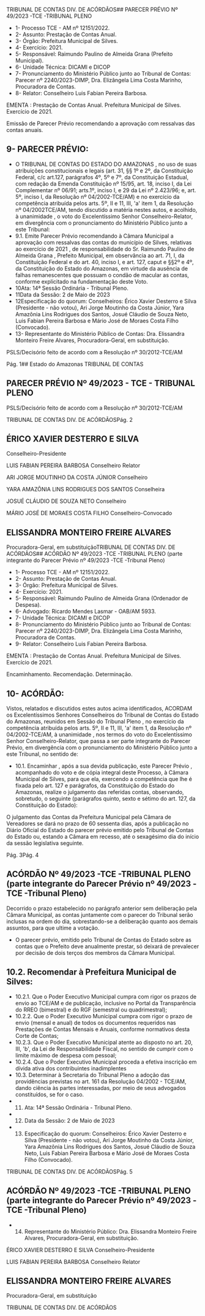 TRIBUNAL DE CONTAS DIV. DE ACÓRDÃOS## PARECER PRÉVIO Nº 49/2023 -TCE -TRIBUNAL PLENO

- 1- Processo TCE - AM nº 12151/2022.
- 2- Assunto: Prestação de Contas Anual.
- 3- Órgão: Prefeitura Municipal de Silves.
- 4- Exercício: 2021.
- 5- Responsável: Raimundo Paulino de Almeida Grana (Prefeito Municipal).
- 6- Unidade Técnica: DICAMI e DICOP
- 7- Pronunciamento  do  Ministério  Público  junto  ao  Tribunal  de  Contas: Parecer  nº 2240/2023-DIMP, Dra. Elizângela Lima Costa Marinho, Procuradora de Contas.
- 8- Relator: Conselheiro Luis Fabian Pereira Barbosa.

EMENTA :  Prestação  de  Contas  Anual.    Prefeitura Municipal de Silves.  Exercício de 2021.

Emissão de Parecer Prévio recomendando a aprovação com ressalvas das contas anuais.

## 9- PARECER PRÉVIO:

- O  TRIBUNAL  DE  CONTAS  DO  ESTADO  DO  AMAZONAS ,  no  uso  de  suas atribuições constitucionais e legais (art. 31, §§ 1º e 2º, da Constituição Federal, c/c art.127, parágrafos 4º, 5º e 7º, da Constituição Estadual, com redação da Emenda Constituição nº 15/95,  art.  18,  inciso  I,  da  Lei  Complementar  nº  06/91;  arts.1º,  inciso  I,  e  29  da  Lei  nº 2.423/96;  e,  art.  5º,  inciso  I,  da  Resolução  nº  04/2002-TCE/AM)  e  no  exercício  da competência  atribuída  pelos  arts.  5º,  II  e  11,  III,  'a'  item  1,  da  Resolução  nº  04/2002TCE/AM, tendo discutido a matéria nestes autos, e acolhido, à unanimidade ,  o  voto  do Excelentíssimo Senhor Conselheiro-Relator, em divergência com  o  pronunciamento do Ministério Público junto a este Tribunal:
- 9.1. Emite Parecer Prévio recomendando à Câmara Municipal a aprovação com ressalvas das contas do município de Silves, relativas ao exercício de 2021 , de responsabilidade do Sr. Raimundo Paulino de Almeida  Grana ,  Prefeito  Municipal,  em  observância  ao  art.  71,  I,  da Constituição Federal e do art. 40, inciso I, e art. 127, caput e §§2º e 4º, da  Constituição  do  Estado  do  Amazonas,  em  virtude  da  ausência de  falhas remanescentes que possuam o condão de macular as contas, conforme explicitado na fundamentação deste Voto.
- 10Ata: 14ª Sessão Ordinária - Tribunal Pleno.
- 11Data da Sessão: 2 de Maio de 2023
- 12Especificação do quorum: Conselheiros: Érico Xavier Desterro e Silva (Presidente - não votou), Ari Jorge Moutinho da Costa Júnior, Yara Amazônia Lins Rodrigues dos Santos, Josué Cláudio de Souza Neto, Luis Fabian Pereira Barbosa e Mário José de Moraes Costa Filho (Convocado).
- 13-  Representante do Ministério Público de Contas: Dra. Elissandra Monteiro Freire Alvares, Procuradora-Geral, em substituição.

PSLS/Decisório feito de acordo com a Resolução nº 30/2012-TCE/AM

Pág. 1## Estado do Amazonas TRIBUNAL DE CONTAS

## PARECER PRÉVIO Nº 49/2023 - TCE - TRIBUNAL PLENO

PSLS/Decisório feito de acordo com a Resolução nº 30/2012-TCE/AM

TRIBUNAL DE CONTAS DIV. DE ACÓRDÃOSPág. 2

## ÉRICO XAVIER DESTERRO E SILVA

Conselheiro-Presidente

LUIS FABIAN PEREIRA BARBOSA Conselheiro Relator

ARI JORGE MOUTINHO DA COSTA JÚNIOR Conselheiro

YARA AMAZÔNIA LINS RODRIGUES DOS SANTOS Conselheira

JOSUÉ CLÁUDIO DE SOUZA NETO Conselheiro

MÁRIO JOSÉ DE MORAES COSTA FILHO Conselheiro-Convocado

## ELISSANDRA MONTEIRO FREIRE ALVARES

Procuradora-Geral, em substituiçãoTRIBUNAL DE CONTAS DIV. DE ACÓRDÃOS## ACÓRDÃO Nº 49/2023 -TCE -TRIBUNAL PLENO (parte integrante do Parecer Prévio nº 49/2023 -TCE -Tribunal Pleno)

- 1- Processo TCE - AM nº 12151/2022.
- 2- Assunto: Prestação de Contas Anual.
- 3- Órgão: Prefeitura Municipal de Silves.
- 4- Exercício: 2021.
- 5- Responsável: Raimundo Paulino de Almeida Grana (Ordenador de Despesa).
- 6- Advogado: Ricardo Mendes Lasmar - OAB/AM 5933.
- 7- Unidade Técnica: DICAMI e DICOP
- 8- Pronunciamento  do  Ministério  Público  junto  ao  Tribunal  de  Contas: Parecer  nº 2240/2023-DIMP, Dra. Elizângela Lima Costa Marinho, Procuradora de Contas.
- 9- Relator: Conselheiro Luis Fabian Pereira Barbosa.

EMENTA :  Prestação  de  Contas  Anual.    Prefeitura Municipal de Silves. Exercício de 2021.

Encaminhamento. Recomendação. Determinação.

## 10-  ACÓRDÃO:

Vistos, relatados e discutidos estes autos acima identificados, ACORDAM os Excelentíssimos Senhores Conselheiros do Tribunal de Contas do Estado do Amazonas, reunidos em Sessão do Tribunal Pleno , no exercício da competência atribuída pelos arts. 5º, II e 11, III, 'a' item 1, da Resolução nº 04/2002-TCE/AM, à unanimidade , nos termos do voto do Excelentíssimo Senhor Conselheiro-Relator, que passa a ser parte integrante do Parecer Prévio, em divergência com o pronunciamento do Ministério Público junto a este Tribunal, no sentido de:

- 10.1.  Encaminhar , após  a  sua  devida  publicação, este  Parecer  Prévio , acompanhado do voto e de cópia integral deste Processo, à Câmara Municipal de Silves, para que ela, exercendo a competência que lhe é fixada  pelo  art.  127  e  parágrafos,  da  Constituição  do  Estado  do Amazonas,  realize  o  julgamento  das  referidas  contas,  observando, sobretudo, o seguinte (parágrafos quinto, sexto e sétimo do art. 127, da Constituição do Estado):

O julgamento das Contas da Prefeitura Municipal pela Câmara de Vereadores se dará no prazo de 60 sessenta dias, após a publicação no Diário Oficial do Estado do parecer prévio emitido pelo Tribunal de Contas do Estado ou, estando a Câmara em recesso, até o sexagésimo dia do início da sessão legislativa seguinte.

Pág. 3Pág. 4

## ACÓRDÃO Nº 49/2023 -TCE -TRIBUNAL PLENO (parte integrante do Parecer Prévio nº 49/2023 -TCE -Tribunal Pleno)

Decorrido  o  prazo  estabelecido  no  parágrafo  anterior  sem deliberação pela Câmara Municipal, as contas juntamente com o parecer  do  Tribunal serão  inclusas na  ordem  do  dia, sobrestando-se  a  deliberação  quanto  aos  demais  assuntos, para que ultime a votação.

- O parecer prévio, emitido pelo Tribunal de Contas do Estado sobre  as  contas  que  o  Prefeito  deve  anualmente  prestar,  só deixará de prevalecer por decisão de dois terços dos membros da Câmara Municipal.

## 10.2.  Recomendar à Prefeitura Municipal de Silves:

- 10.2.1. Que o Poder Executivo Municipal cumpra com rigor os prazos de envio ao TCE/AM e de publicação, inclusive no Portal da Transparência do RREO (bimestral) e do RGF (semestral ou quadrimestral);
- 10.2.2. Que o Poder Executivo Municipal cumpra com rigor o prazo de envio (mensal e anual) de todos os documentos requeridos nas Prestações de Contas Mensais e Anuais, conforme normativos desta Corte de Contas;
- 10.2.3. Que o Poder Executivo Municipal atente ao disposto no art. 20, III, 'b', da Lei de Responsabilidade Fiscal, no sentido de cumprir com o limite máximo de despesa com pessoal;
- 10.2.4. Que o Poder Executivo Municipal proceda a efetiva inscrição em dívida ativa dos contribuintes inadimplentes
- 10.3. Determinar à Secretaria do Tribunal Pleno a adoção das providências previstas no art. 161 da Resolução 04/2002 - TCE/AM, dando ciência às partes interessadas, por meio de seus advogados constituídos, se for o caso.
- 11. Ata: 14ª Sessão Ordinária - Tribunal Pleno.
- 12. Data da Sessão: 2 de Maio de 2023
- 13. Especificação do quorum: Conselheiros: Érico Xavier Desterro e Silva (Presidente - não votou), Ari Jorge Moutinho da Costa Júnior, Yara Amazônia Lins Rodrigues dos Santos, Josué Cláudio de Souza Neto, Luis Fabian Pereira Barbosa e Mário José de Moraes Costa Filho (Convocado).

TRIBUNAL DE CONTAS DIV. DE ACÓRDÃOSPág. 5

## ACÓRDÃO Nº 49/2023 -TCE -TRIBUNAL PLENO (parte integrante do Parecer Prévio nº 49/2023 -TCE -Tribunal Pleno)

- 14. Representante do Ministério Público: Dra. Elissandra Monteiro Freire Alvares, Procuradora-Geral, em substituição.

ÉRICO XAVIER DESTERRO E SILVA Conselheiro-Presidente

LUIS FABIAN PEREIRA BARBOSA Conselheiro Relator

## ELISSANDRA MONTEIRO FREIRE ALVARES

Procuradora-Geral, em substituição

TRIBUNAL DE CONTAS DIV. DE ACÓRDÃOS